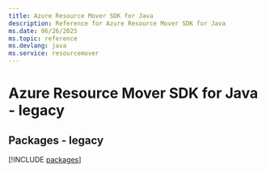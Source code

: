 ```yaml
---
title: Azure Resource Mover SDK for Java
description: Reference for Azure Resource Mover SDK for Java
ms.date: 06/26/2025
ms.topic: reference
ms.devlang: java
ms.service: resourcemover
---
```

# Azure Resource Mover SDK for Java - legacy
## Packages - legacy
[!INCLUDE [packages](resource-mover-index.md)]